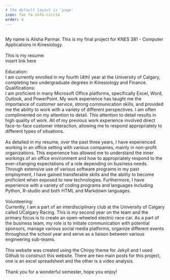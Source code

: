 ```yaml
---
# the default layout is 'page'
icon: fas fa-info-circle
order: 4
---
```

<br>
My name is Alisha Parmar. This is my final project for KNES 381 - Computer Applications in Kinesiology. 
<br>
<br>
This is my resume:
<br>
insert link here 
<br>
<br>
Education:
<br>
I am currently enrolled in my fourth (4th) year at the University of Calgary, completing two undergraduate degrees in Kinesiology and Finance.
<br>
Qualifications:
<br>
I am proficient in many Microsoft Office platforms, specifically Excel, Word, Outlook, and PowerPoint. My work experience has taught me the importance of customer service, strong communication skills, and provided me the ability to work with a variety of different perspectives. I am often complimented on my attention to detail. This attention to detail results in high quality of work. All of my previous work experience involved direct face-to-face customer interaction, allowing me to respond appropriately to different types of situations.
<br>
<br>
As detailed in my resume, over the past three years, I have experienced working in an office setting with various companies, mainly in non-profit organizations. This experience has allowed me to understand the inner workings of an office environment and how to appropriately respond to the ever-changing expectations of a role depending on business needs. Through extensive use of various software programs in my past employment, I have gained transferable skills and the ability to become proficient when exposed to new technologies.
Furthermore, I have experience with a variety of coding programs and languages including Python, R-studio and both HTML and Markdown languages.
<br>
<br>
Volunteering:
<br>
Currently, I am a part of an interdisciplinary club at the University of Calgary called UCalgary Racing. This is my second year on the team and the primary focus is to create an open-wheeled electric race car. As a part of the business team, my role is to initiate communication with potential sponsors, manage various social media platforms, organize different events throughout the school year and serve as a liaison between various engineering sub-teams.
<br>
<br>
This website was created using the Chirpy theme for Jekyll and I used Github to construct this website. There are two main posts for this project, one is an excel spreadsheet and the other is a video analysis. 
<br>
<br>
Thank you for a wonderful semester, hope you enjoy!
<br>
<br>
